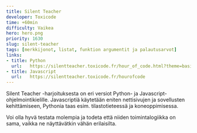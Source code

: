 ```yaml
---
title: Silent Teacher
developer: Toxicode
time: +60min
difficulty: Vaikea
hero: hero.png
priority: 1630
slug: silent-teacher
tags: [merkkijonot, listat, funktion argumentit ja palautusarvot]
links:
- title: Python
  url:   https://silentteacher.toxicode.fr/hour_of_code.html?theme=basic_python
- title: Javascript
  url:   https://silentteacher.toxicode.fr/hourofcode
---
```


Silent Teacher -harjoituksesta on eri versiot Python- ja Javascript-ohjelmointikielille. Javascriptiä käytetään eniten nettisivujen ja sovellusten kehittämiseen, Pythonia taas esim. tilastotieteessä ja koneoppimisessa.

Voi olla hyvä testata molempia ja todeta että niiden toimintalogiikka on sama, vaikka ne näyttävätkin vähän erilaisilta.
